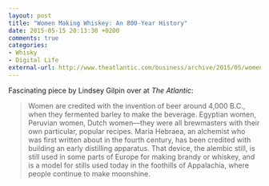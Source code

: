 ```yaml
---
layout: post
title: "Women Making Whiskey: An 800-Year History"
date: 2015-05-15 20:13:30 +0200
comments: true
categories: 
- Whisky
- Digital Life
external-url: http://www.theatlantic.com/business/archive/2015/05/women-making-whiskey-an-800-year-history/393260/
---
```


Fascinating piece by Lindsey Gilpin over at _The Atlantic_:

> Women are credited with the invention of beer around 4,000 B.C., when they fermented barley to make the beverage. Egyptian women, Peruvian women, Dutch women—they were all brewmasters with their own particular, popular recipes. Maria Hebraea, an alchemist who was first written about in the fourth century, has been credited with building an early distilling apparatus. That device, the alembic still, is still used in some parts of Europe for making brandy or whiskey, and is a model for stills used today in the foothills of Appalachia, where people continue to make moonshine.